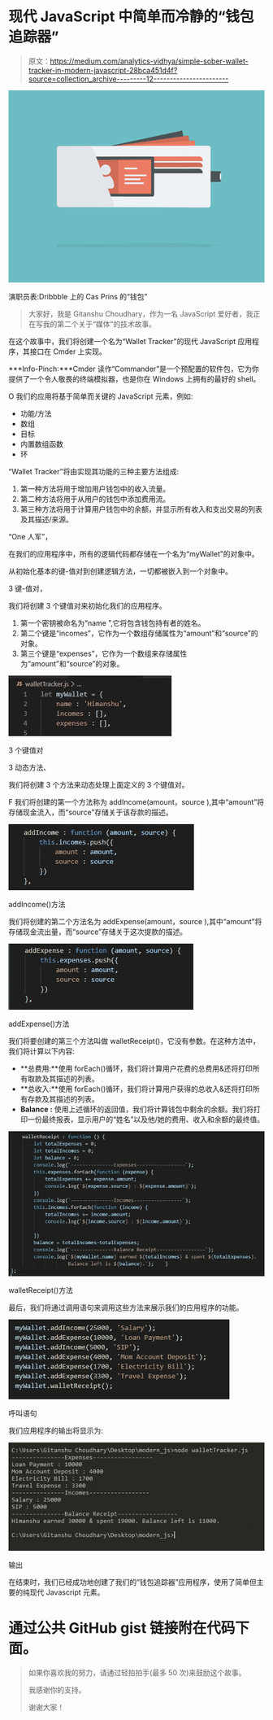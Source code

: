 # 现代 JavaScript 中简单而冷静的“钱包追踪器”

> 原文：<https://medium.com/analytics-vidhya/simple-sober-wallet-tracker-in-modern-javascript-28bca451d4f?source=collection_archive---------12----------------------->

![](img/38383bae5cf22401e93fe254b2c247c0.png)

演职员表:Dribbble 上的 Cas Prins 的“钱包”

> 大家好，我是 Gitanshu Choudhary，作为一名 JavaScript 爱好者，我正在写我的第二个关于“媒体”的技术故事。

在这个故事中，我们将创建一个名为“Wallet Tracker”的现代 JavaScript 应用程序，其接口在 Cmder 上实现。

***Info-Pinch:***Cmder 读作“Commander”是一个预配置的软件包，它为你提供了一个令人敬畏的终端模拟器，也是你在 Windows 上拥有的最好的 shell。

O 我们的应用将基于简单而关键的 JavaScript 元素，例如:

*   功能/方法
*   数组
*   目标
*   内置数组函数
*   环

“Wallet Tracker”将由实现其功能的三种主要方法组成:

1.  第一种方法将用于增加用户钱包中的收入流量。
2.  第二种方法将用于从用户的钱包中添加费用流。
3.  第三种方法将用于计算用户钱包中的余额，并显示所有收入和支出交易的列表及其描述/来源。

“One 人军”，

在我们的应用程序中，所有的逻辑代码都存储在一个名为“myWallet”的对象中。

从初始化基本的键-值对到创建逻辑方法，一切都被嵌入到一个对象中。

3 键-值对，

我们将创建 3 个键值对来初始化我们的应用程序。

1.  第一个密钥被命名为“name ”,它将包含钱包持有者的姓名。
2.  第二个键是“incomes”，它作为一个数组存储属性为“amount”和“source”的对象。
3.  第三个键是“expenses”，它作为一个数组来存储属性为“amount”和“source”的对象。

![](img/806725d1eff718eb903c85da021beef3.png)

3 个键值对

3 动态方法、

我们将创建 3 个方法来动态处理上面定义的 3 个键值对。

F 我们将创建的第一个方法称为 addIncome(amount，source ),其中“amount”将存储现金流入，而“source”存储关于该存款的描述。

![](img/ef5151caf855f3e398ef75a8d17d1a72.png)

addIncome()方法

我们将创建的第二个方法名为 addExpense(amount，source ),其中“amount”将存储现金流出量，而“source”存储关于这次提款的描述。

![](img/37d74a64795d6ec84585df46f02b5c46.png)

addExpense()方法

我们将要创建的第三个方法叫做 walletReceipt()，它没有参数。在这种方法中，我们将计算以下内容:

*   **总费用:**使用 forEach()循环，我们将计算用户花费的总费用&还将打印所有取款及其描述的列表。
*   **总收入:**使用 forEach()循环，我们将计算用户获得的总收入&还将打印所有存款及其描述的列表。
*   **Balance :** 使用上述循环的返回值，我们将计算钱包中剩余的余额。我们将打印一份最终报表，显示用户的“姓名”以及他/她的费用、收入和余额的最终值。

![](img/a3db0ceee58daf9db4cdadd8e987702a.png)

walletReceipt()方法

最后，我们将通过调用语句来调用这些方法来展示我们的应用程序的功能。

![](img/c14ed5d22b7c31302184407894bab977.png)

呼叫语句

我们应用程序的输出将显示为:

![](img/1a8f50f4a7c1bf9a946fcb2d3a37403e.png)

输出

在结束时，我们已经成功地创建了我们的“钱包追踪器”应用程序，使用了简单但主要的纯现代 Javascript 元素。

# 通过公共 GitHub gist 链接附在代码下面。

> 如果你喜欢我的努力，请通过轻拍拍手(最多 50 次)来鼓励这个故事。
> 
> 我感谢你的支持。
> 
> 谢谢大家！